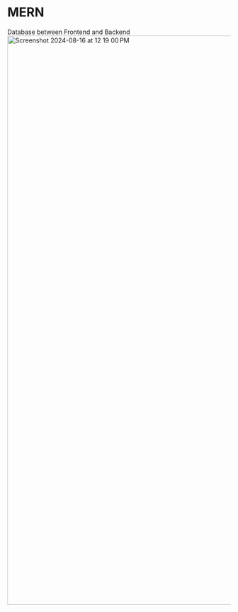 # MERN

Database between Frontend and Backend
<img width="1287" alt="Screenshot 2024-08-16 at 12 19 00 PM" src="https://github.com/user-attachments/assets/88b0aa8e-500c-485b-85bf-bd0e7b4e76ed">
